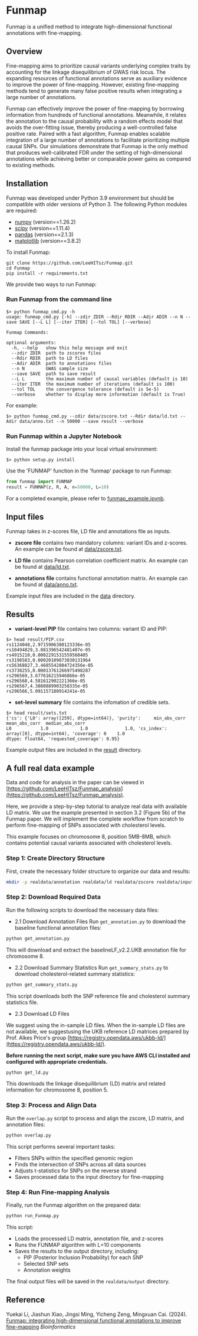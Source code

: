# Funmap

Funmap is a unified method to integrate high-dimensional 
functional annotations with fine-mapping.

## Overview
Fine-mapping aims to prioritize causal variants underlying 
complex traits by accounting for the linkage disequilibrium 
of GWAS risk locus. The expanding resources of functional annotations 
serve as auxiliary evidence to improve the power of fine-mapping. 
However, existing fine-mapping methods tend to generate many 
false positive results when integrating a large number of annotations.

Funmap can effectively improve the power of fine-mapping 
by borrowing information from hundreds of functional annotations. 
Meanwhile, it relates the annotation to the causal probability 
with a random effects model that avoids the over-fitting issue, 
thereby producing a well-controlled false positive rate. 
Paired with a fast algorithm, Funmap enables scalable integration 
of a large number of annotations to facilitate prioritizing 
multiple causal SNPs. Our simulations demonstrate that 
Funmap is the only method that produces well-calibrated FDR 
under the setting of high-dimensional annotations while achieving 
better or comparable power gains as compared to existing methods.

## Installation

Funmap was developed under Python 3.9 environment 
but should be compatible with older versions of Python 3. 
The following Python modules are required:

* [numpy](http://www.numpy.org/) (version==1.26.2)
* [scipy](http://www.scipy.org/) (version==1.11.4)
* [pandas](https://pandas.pydata.org/) (version==2.1.3)
* [matplotlib](https://matplotlib.org/) (version==3.8.2)

To install Funmap:

``` shell
git clone https://github.com/LeeHITsz/Funmap.git
cd Funmap
pip install -r requirements.txt 
``` 

We provide two ways to run Funmap:

### Run Funmap from the command line

``` shell 
$> python funmap_cmd.py -h
usage: funmap_cmd.py [-h] --zdir ZDIR --Rdir RDIR --Adir ADIR --n N --save SAVE [--L L] [--iter ITER] [--tol TOL] [--verbose]

Funmap Commands:

optional arguments:
  -h, --help   show this help message and exit
  --zdir ZDIR  path to zscores files
  --Rdir RDIR  path to LD files
  --Adir ADIR  path to annotations files
  --n N        GWAS sample size
  --save SAVE  path to save result
  --L L        the maximum number of causal variables (default is 10)
  --iter ITER  the maximum number of iterations (default is 100)
  --tol TOL    the convergence tolerance (default is 5e-5)
  --verbose    whether to display more information (default is True)
``` 

For example: 
``` shell
$> python funmap_cmd.py --zdir data/zscore.txt --Rdir data/ld.txt --Adir data/anno.txt --n 50000 --save result --verbose
``` 

### Run Funmap within a Jupyter Notebook

Install the funmap package into your local virtual environment:
``` shell
$> python setup.py install
``` 

Use the 'FUNMAP' function in the 'funmap' package to run Funmap:
``` python
from funmap import FUNMAP
result = FUNMAP(z, R, A, n=50000, L=10)
``` 

For a completed example, please refer to
[funmap_example.ipynb](funmap_example.ipynb).

## Input files

Funmap takes in z-scores file, LD file 
and annotations file as inputs.

- **zscore file** contains two mandatory columns: 
variant IDs and z-scores. An example can be found at [data/zscore.txt](data/zscore.txt).

- **LD file** contains Pearson correlation coefficient matrix. 
An example can be found at [data/ld.txt](data/ld.txt).

- **annotations file** contains functional annotation matrix.
An example can be found at [data/anno.txt](data/anno.txt).

Example input files are included in the [data](data) directory.

## Results

- **variant-level PIP** file contains two columns: variant ID and PIP:

``` shell
$> head result/PIP.csv
rs1124048,2.9715906380123336e-05
rs10494829,3.081396542481407e-05
rs4915210,0.0002291531559568405
rs3198583,0.00020109873830131964
rs56368827,3.4685542804724356e-05
rs3738255,0.00013761266975498287
rs296569,3.677616215946866e-05
rs296568,4.581612902221366e-05
rs296567,4.3880889903258335e-05
rs296566,5.091157180914241e-05

``` 

- **set-level summary** file contains the infomation of credible sets.

``` shell
$> head result/sets.txt
{'cs': {'L0': array([259], dtype=int64)}, 'purity':     min_abs_corr  mean_abs_corr  median_abs_corr
L0           1.0            1.0              1.0, 'cs_index': array([0], dtype=int64), 'coverage': 0    1.0
dtype: float64, 'requested_coverage': 0.95}
``` 

Example output files are included in the [result](result) directory.

## A full real data example

Data and code for analysis in the paper can be viewed in [https://github.com/LeeHITsz/Funmap_analysis](https://github.com/LeeHITsz/Funmap_analysis).

Here, we provide a step-by-step tutorial to analyze real data with available LD matrix. We use the example presented in section 3.2 (Figure 5b) of the Funmap paper. We will implement the complete workflow from scratch to perform fine-mapping of SNPs associated with cholesterol levels.

This example focuses on chromosome 8, position 5MB-8MB, which contains potential causal variants associated with cholesterol levels.

### Step 1: Create Directory Structure

First, create the necessary folder structure to organize our data and results:

```bash
mkdir -p realdata/annotation realdata/ld realdata/zscore realdata/input realdata/output
```

### Step 2: Download Required Data

Run the following scripts to download the necessary data files:

- 2.1 Download Annotation Files
Run `get_annotation.py` to download the baseline functional annotation files:

```bash
python get_annotation.py
```

This will download and extract the baselineLF_v2.2.UKB annotation file for chromosome 8.

- 2.2 Download Summary Statistics
Run `get_summary_stats.py` to download cholesterol-related summary statistics:

```bash
python get_summary_stats.py
```

This script downloads both the SNP reference file and cholesterol summary statistics file.

- 2.3 Download LD Files

We suggest using the in-sample LD files. When the in-sample LD files are not available, we suggestusing the UKB reference LD matrices prepared by Prof. Alkes Price's group [https://registry.opendata.aws/ukbb-ld/](https://registry.opendata.aws/ukbb-ld/).

**Before running the next script, make sure you have AWS CLI installed and configured with appropriate credentials.**

```bash
python get_ld.py
```

This downloads the linkage disequilibrium (LD) matrix and related information for chromosome 8, position 5.

### Step 3: Process and Align Data

Run the `overlap.py` script to process and align the zscore, LD matrix, and annotation files:

```bash
python overlap.py
```

This script performs several important tasks:
- Filters SNPs within the specified genomic region
- Finds the intersection of SNPs across all data sources
- Adjusts t-statistics for SNPs on the reverse strand
- Saves processed data to the input directory for fine-mapping

### Step 4: Run Fine-mapping Analysis

Finally, run the Funmap algorithm on the prepared data:

```bash
python run_Funmap.py
```

This script:
- Loads the processed LD matrix, annotation file, and z-scores
- Runs the FUNMAP algorithm with L=10 components
- Saves the results to the output directory, including:
  - PIP (Posterior Inclusion Probability) for each SNP
  - Selected SNP sets
  - Annotation weights

The final output files will be saved in the `realdata/output` directory.

## Reference
Yuekai Li, Jiashun Xiao, Jingsi Ming, Yicheng Zeng, Mingxuan Cai. (2024). [Funmap: integrating high-dimensional functional annotations to improve fine-mapping](https://doi.org/10.1093/bioinformatics/btaf017) _Bioinformatics_
